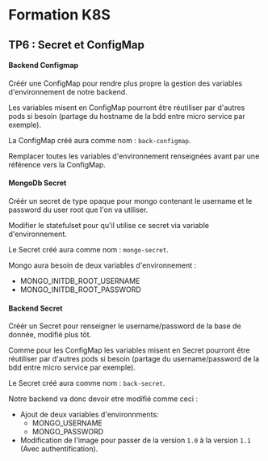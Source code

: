 # Formation K8S

## TP6 : Secret et ConfigMap

#### Backend Configmap

Créér une ConfigMap pour rendre plus propre la gestion des variables d'environnement de notre backend. 

Les variables misent en ConfigMap pourront être réutiliser par d'autres pods si besoin (partage du hostname de la bdd entre micro service par exemple).

La ConfigMap créé aura comme nom : `back-configmap`.

Remplacer toutes les variables d'environnement renseignées avant par une référence vers la ConfigMap.

#### MongoDb Secret

Créér un secret de type opaque pour mongo contenant le username et le password du user root que l'on va utiliser. 

Modifier le statefulset pour qu'il utilise ce secret via variable d'environnement.

Le Secret créé aura comme nom : `mongo-secret`.

Mongo aura besoin de deux variables d'environnement :
* MONGO_INITDB_ROOT_USERNAME
* MONGO_INITDB_ROOT_PASSWORD

#### Backend Secret

Créér un Secret pour renseigner le username/password de la base de donnée, modifié plus tôt.

Comme pour les ConfigMap les variables misent en Secret pourront être réutiliser par d'autres pods si besoin (partage du username/password de la bdd entre micro service par exemple).

Le Secret créé aura comme nom : `back-secret`.

Notre backend va donc devoir etre modifié comme ceci :
* Ajout de deux variables d'environnments:
    * MONGO_USERNAME
    * MONGO_PASSWORD
* Modification de l'image pour passer de la version `1.0` à la version `1.1` (Avec authentification).


